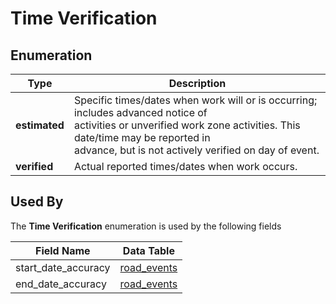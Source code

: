 # Time Verification

## Enumeration
Type | Description
--- | ---
**estimated** | Specific times/dates when work will or is occurring; includes advanced notice of<br>activities or unverified work zone activities. This date/time may be reported in<br>advance, but is not actively verified on day of event.
**verified** | Actual reported times/dates when work occurs.

## Used By
The **Time Verification** enumeration is used by the following fields

Field Name | Data Table
--- | ---
start_date_accuracy | [road_events](/spec-content/data-tables/road_events.md)
end_date_accuracy | [road_events](/spec-content/data-tables/road_events.md)

